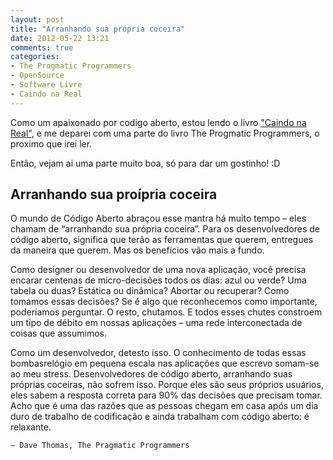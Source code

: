 ```yaml
---
layout: post
title: "Arranhando sua própria coceira"
date: 2012-05-22 13:21
comments: true
categories: 
- The Progmatic Programmers
- OpenSource
- Software Livre
- Caindo na Real
---
```


Como um apaixonado por codigo aberto, estou lendo o livro <a href="http://gettingreal.37signals.com/GR_por.php">"Caindo na Real"</a>, e me deparei com uma parte do livro The Progmatic Programmers, o proximo que irei ler.

Então, vejam ai uma parte muito boa, só para dar um gostinho! :D

<h2>Arranhando sua proípria coceira</h2>
<!-- more -->
O mundo de Código Aberto abraçou esse mantra há muito tempo – eles chamam de “arranhando sua própria coceira”. Para os desenvolvedores de código aberto, significa que terão as ferramentas que querem, entregues da maneira que querem. Mas os benefícios vão mais a fundo.

Como designer ou desenvolvedor de uma nova aplicação, você precisa encarar centenas de micro-decisões todos os dias: azul ou verde? Uma tabela ou duas? Estática ou dinâmica? Abortar ou recuperar? Como tomamos essas decisões? Se é algo que reconhecemos como importante, poderíamos perguntar. O resto, chutamos. E todos esses chutes constroem um tipo de débito em nossas aplicações – uma rede interconectada de coisas que assumimos.

Como um desenvolvedor, detesto isso. O conhecimento de todas essas bombasrelógio em pequena escala nas aplicações que escrevo somam-se ao meu stress. Desenvolvedores de código aberto, arranhando suas próprias coceiras, não sofrem isso. Porque eles são seus próprios usuários, eles sabem a resposta correta para 90% das decisões que precisam tomar. Acho que é uma das razões que as pessoas chegam em casa após um dia duro de trabalho de codificação e ainda trabalham com código aberto: é relaxante.

	— Dave Thomas, The Pragmatic Programmers

